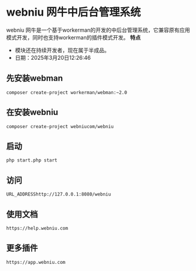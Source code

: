 # webniu 网牛中后台管理系统
webniu 网牛是一个基于workerman的开发的中后台管理系统，它兼容原有应用模式开发，同时也支持workerman的插件模式开发。
**特点** 
* 模块还在持续开发者，现在属于半成品。
* 日期：2025年3月20日12:26:46
## 先安装webman
```
composer create-project workerman/webman:~2.0
```
## 在安装webniu
```
composer create-project webniucom/webniu
```
## 启动
```
php start.php start
```
## 访问
```
URL_ADDRESShttp://127.0.0.1:8080/webniu
```
## 使用文档
```
https://help.webniu.com
```
## 更多插件
```
https://app.webniu.com
```

 

